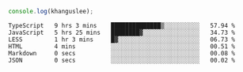```js
console.log(khanguslee);
```

<!--START_SECTION:waka-->

```text
TypeScript   9 hrs 3 mins    ██████████████▒░░░░░░░░░░   57.94 %
JavaScript   5 hrs 25 mins   ████████▓░░░░░░░░░░░░░░░░   34.73 %
LESS         1 hr 3 mins     █▓░░░░░░░░░░░░░░░░░░░░░░░   06.73 %
HTML         4 mins          ░░░░░░░░░░░░░░░░░░░░░░░░░   00.51 %
Markdown     0 secs          ░░░░░░░░░░░░░░░░░░░░░░░░░   00.08 %
JSON         0 secs          ░░░░░░░░░░░░░░░░░░░░░░░░░   00.02 %
```

<!--END_SECTION:waka-->

<!--
**khanguslee/khanguslee** is a ✨ _special_ ✨ repository because its `README.md` (this file) appears on your GitHub profile.

Here are some ideas to get you started:

- 🔭 I’m currently working on ...
- 🌱 I’m currently learning ...
- 👯 I’m looking to collaborate on ...
- 🤔 I’m looking for help with ...
- 💬 Ask me about ...
- 📫 How to reach me: ...
- 😄 Pronouns: ...
- ⚡ Fun fact: ...
-->
